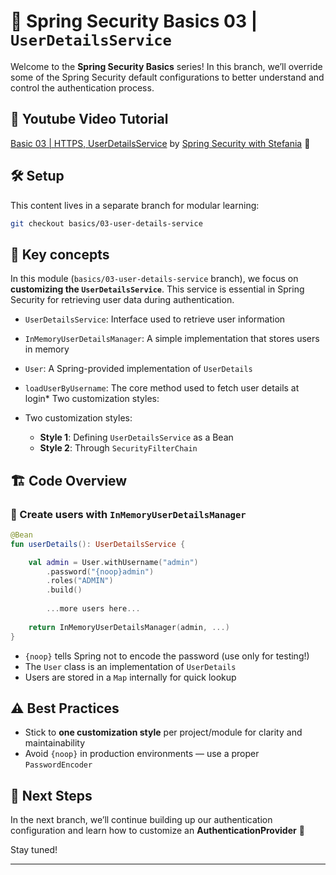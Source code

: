 # 🔐 Spring Security Basics 03 | `UserDetailsService`

Welcome to the **Spring Security Basics** series! 
In this branch, we’ll override some of the Spring Security default configurations to better understand and control the authentication process.

## 🎥 Youtube Video Tutorial
[Basic 03 | HTTPS, UserDetailsService]() by [Spring Security with Stefania](https://www.youtube.com/channel/UCD7izGaUlRDhJaOa5Y4Cc7Q?sub_confirmation=1) 🔔

## 🛠️ Setup

This content lives in a separate branch for modular learning:

```bash
git checkout basics/03-user-details-service
```

## 🧩 Key concepts

In this module (`basics/03-user-details-service` branch), we focus on **customizing the `UserDetailsService`**. This service is essential in Spring Security for retrieving user data during authentication.

* `UserDetailsService`: Interface used to retrieve user information
* `InMemoryUserDetailsManager`: A simple implementation that stores users in memory
* `User`: A Spring-provided implementation of `UserDetails`
* `loadUserByUsername`: The core method used to fetch user details at login* Two customization styles:

* Two customization styles:
  * **Style 1**: Defining `UserDetailsService` as a Bean
  * **Style 2**: Through `SecurityFilterChain`


## 🏗️ Code Overview

### 🧪 Create users with `InMemoryUserDetailsManager`

```kotlin
@Bean
fun userDetails(): UserDetailsService {

    val admin = User.withUsername("admin")
        .password("{noop}admin")
        .roles("ADMIN")
        .build()
  
        ...more users here...
  
    return InMemoryUserDetailsManager(admin, ...)
}
```

* `{noop}` tells Spring not to encode the password (use only for testing!)
* The `User` class is an implementation of `UserDetails`
* Users are stored in a `Map` internally for quick lookup


## ⚠️ Best Practices

* Stick to **one customization style** per project/module for clarity and maintainability
* Avoid `{noop}` in production environments — use a proper `PasswordEncoder`



## 🚀 Next Steps

In the next branch, we’ll continue building up our authentication configuration and learn how to customize an **AuthenticationProvider** 🤯

Stay tuned!

---
